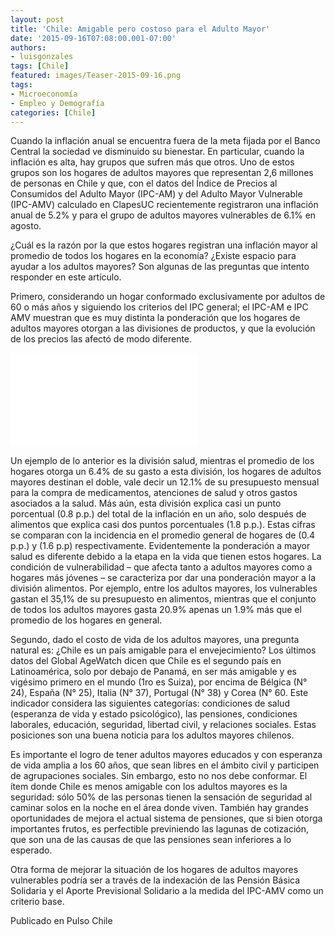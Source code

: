 ```yaml
---
layout: post
title: 'Chile: Amigable pero costoso para el Adulto Mayor'
date: '2015-09-16T07:08:00.001-07:00'
authors:
- luisgonzales
tags: [Chile]
featured: images/Teaser-2015-09-16.png
tags:
- Microeconomía
- Empleo y Demografía
categories: [Chile]
---
```


Cuando la inflación anual se encuentra fuera de la meta fijada por el Banco Central la sociedad ve disminuido su bienestar. En particular, cuando la inflación es alta, hay grupos que sufren más que otros. Uno de estos grupos son los hogares de adultos mayores que representan 2,6 millones de personas en Chile y que, con el datos  del Índice de Precios al Consumidos del Adulto Mayor (IPC-AM) y del Adulto Mayor Vulnerable (IPC-AMV) calculado en ClapesUC recientemente registraron una inflación anual de 5.2% y  para el grupo de adultos mayores vulnerables de 6.1% en agosto.


¿Cuál es la razón por la que estos hogares registran una inflación mayor al promedio de todos los hogares en la economía? ¿Existe espacio para ayudar a los adultos mayores? Son algunas de las preguntas que intento responder en este artículo.

Primero,  considerando un hogar conformado exclusivamente por adultos de 60 o más años y siguiendo los criterios del IPC general; el IPC-AM e IPC AMV muestran que es muy distinta  la ponderación que los hogares de adultos mayores otorgan a las divisiones de productos, y que la evolución de los precios las afectó de modo diferente.

<div class="frame-container">
<iframe frameborder="0" scrolling="no" src="//plot.ly/~pcubaborda/172.embed"></iframe>
</div>

Un ejemplo de lo anterior es la división salud, mientras el promedio de los hogares otorga un 6.4% de su gasto a esta división, los hogares de adultos mayores destinan el doble, vale decir un 12.1% de su presupuesto mensual para la compra de medicamentos, atenciones de salud y otros gastos asociados a la salud. Más aún, esta división explica casi un punto porcentual (0.8 p.p.) del total de la inflación en un año, solo después de alimentos que explica casi dos puntos porcentuales (1.8 p.p.). Estas cifras se comparan con la incidencia en el promedio general de hogares de (0.4 p.p.) y (1.6 p.p) respectivamente. Evidentemente la ponderación a mayor salud es diferente debido a la etapa en la vida que tienen estos hogares. La condición de vulnerabilidad – que afecta tanto a adultos mayores como a hogares más jóvenes – se caracteriza por dar una ponderación mayor a la división alimentos. Por ejemplo, entre los adultos mayores, los vulnerables gastan el 35,1% de su presupuesto en alimentos, mientras que el conjunto de todos los adultos mayores gasta  20.9% apenas un 1.9% más que el promedio de los hogares en general.

Segundo, dado el costo de vida de los adultos mayores, una pregunta natural es: ¿Chile es un país amigable para el envejecimiento? Los últimos datos del Global AgeWatch dicen que Chile es el segundo país en Latinoamérica, solo por debajo de Panamá, en ser más amigable y es vigésimo primero en el mundo (1ro es Suiza), por encima de Bélgica (N° 24), España (N° 25), Italia (N° 37), Portugal (N° 38) y Corea (N° 60. Este indicador considera las siguientes categorías: condiciones de salud (esperanza de vida y estado psicológico), las pensiones, condiciones laborales, educación, seguridad, libertad civil, y relaciones sociales. Estas posiciones son una buena noticia para los adultos mayores chilenos.

Es importante el logro de tener adultos mayores educados y con esperanza de vida amplia a los 60 años, que sean libres en el ámbito civil y participen de agrupaciones sociales. Sin embargo, esto no nos debe conformar. El ítem donde Chile es menos amigable con los adultos mayores es la seguridad: sólo 50% de las personas tienen la sensación de seguridad al caminar solos en la noche en el área donde viven. También hay grandes oportunidades de mejora el actual sistema de pensiones, que si bien otorga importantes frutos, es perfectible previniendo las lagunas de cotización, que son una de las causas de que las pensiones sean inferiores a lo esperado.

Otra forma de mejorar la situación de los hogares de adultos mayores vulnerables podría ser a través de la indexación de las Pensión Básica Solidaria y el Aporte Previsional Solidario a la medida del IPC-AMV como un criterio base.

Publicado en Pulso Chile
